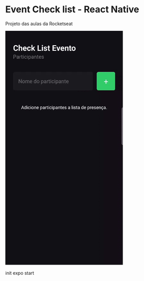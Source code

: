 # Event Check list - React Native

Projeto das aulas da Rocketseat


![image](https://github.com/techjuliana/Event-checklist/blob/main/InShot_20220816_122951530%20(1).gif)

init expo start
